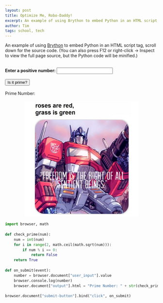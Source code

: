 ```yaml
---
layout: post
title: Optimize Me, Robo-Daddy!
excerpt: An example of using Brython to embed Python in an HTML script tag, scroll down for the source code. (You can also press F12 or right-click -> Inspect to view the full page source, but the Python code will be minified.)
author: Tim
tags: school, tech
---
```


<script type="text/javascript" src="https://cdn.jsdelivr.net/npm/brython@3.10.5/brython.min.js">
</script>
<script type="text/javascript" src="https://cdn.jsdelivr.net/npm/brython@3.10.5/brython_stdlib.js">
</script>
<script type="text/python" src="/brython/prime_checker.py"></script>

<body onload="brython()">
	<p>An example of using <a href="https://brython.info/">Brython</a> to embed Python in an HTML script tag, scroll down for the source code. (You can also press F12 or right-click -> Inspect to view the full page source, but the Python code will be minified.)</p>
	<br>
	<b>Enter a positive number:</b>
	<input type="number" id="user_input" min="1">
	<br><br>
	<button type="button" id="submit-button">Is it prime?</button>
	<br><br>
	<div id="output">Prime Number: </div>
	<br>
	<center><img src='/images/optimus.jpg' alt='Optimus Prime' width='75%'></center>
	
``` python
import browser, math

def check_prime(num):
    num = int(num)
    for i in range(2, math.ceil(math.sqrt(num))):
        if num % i == 0:
            return False
    return True

def on_submit(event):
    number = browser.document["user_input"].value
    browser.console.log(number)
    browser.document["output"].html = "Prime Number: " + str(check_prime(number))

browser.document["submit-button"].bind("click", on_submit)
```